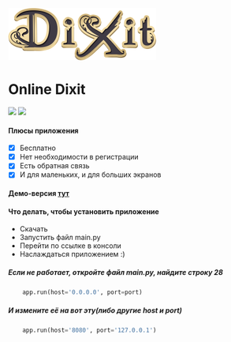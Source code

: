 ![Dixit](./static/img/dixit_logo.png)
# Online Dixit
![](https://img.shields.io/github/repo-size/shokkialexa/WEBapp?color=orange&style=for-the-badge) ![](https://img.shields.io/github/stars/shokkialexa/WEBapp?style=for-the-badge&color=orange) 
#### Плюсы приложения
- [X] Бесплатно
- [X] Нет необходимости в регистрации
- [X] Есть обратная связь
- [X] И для маленьких, и для больших экранов

#### Демо-версия [тут](http://online-dixit-game.herokuapp.com/)
 
#### Что делать, чтобы установить приложение
- Скачать
- Запустить файл main.py
- Перейти по ссылке в консоли
- Наслаждаться приложением :)

##### Если не работает, откройте файл main.py, найдите строку 28
```python
    app.run(host='0.0.0.0', port=port)
```
##### И измените её на вот эту(либо другие host и port)
```python
    app.run(host='8080', port='127.0.0.1')
```